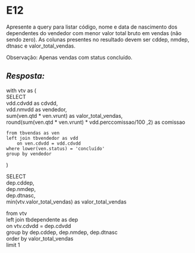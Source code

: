 # E12
Apresente a query para listar código, nome e data de nascimento dos dependentes do vendedor com menor valor total bruto em vendas (não sendo zero). As colunas presentes no resultado devem ser cddep, nmdep, dtnasc e valor_total_vendas.

Observação: Apenas vendas com status concluído.

## *Resposta:*
with vtv as (<br>
	SELECT<br>
		vdd.cdvdd as cdvdd,<br>
		vdd.nmvdd as vendedor,<br>
		sum(ven.qtd * ven.vrunt) as valor_total_vendas,<br>
		round(sum(ven.qtd * ven.vrunt) * vdd.perccomissao/100 ,2) as comissao
		
	from tbvendas as ven
	left join tbvendedor as vdd
		on ven.cdvdd = vdd.cdvdd
	where lower(ven.status) = 'concluído'
	group by vendedor
)

SELECT<br>
	dep.cddep,<br>
	dep.nmdep,<br>
	dep.dtnasc,<br>
	min(vtv.valor_total_vendas) as valor_total_vendas

from vtv<br>
left join tbdependente as dep<br>
	on vtv.cdvdd = dep.cdvdd<br>
group by dep.cddep, dep.nmdep, dep.dtnasc<br>
order by valor_total_vendas<br>
limit 1